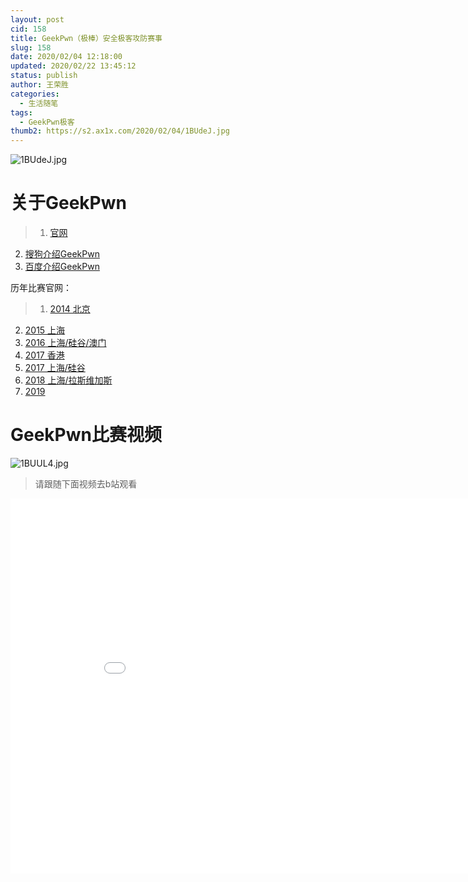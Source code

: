 ```yaml
---
layout: post
cid: 158
title: GeekPwn（极棒）安全极客攻防赛事
slug: 158
date: 2020/02/04 12:18:00
updated: 2020/02/22 13:45:12
status: publish
author: 王荣胜
categories: 
  - 生活随笔
tags: 
  - GeekPwn极客
thumb2: https://s2.ax1x.com/2020/02/04/1BUdeJ.jpg
---
```



<!--more-->

<img src="https://s2.ax1x.com/2020/02/04/1BUdeJ.jpg" alt="1BUdeJ.jpg" border="0" />

# 关于GeekPwn

>1. [官网](http://www.geekpwn.org/zh/index.html)
2. [搜狗介绍GeekPwn](https://baike.sogou.com/v83057124.htm?fromTitle=GeekPwn)
3. [百度介绍GeekPwn](https://baike.baidu.com/item/GeekPwn/15059692?fr=aladdin)

历年比赛官网：

> 1. [2014 北京](http://2014.geekpwn.org/)
2. [2015 上海](http://2015.geekpwn.org/)
3. [2016 上海/硅谷/澳门](http://2016.geekpwn.org/)
4. [2017 香港](http://2017.geekpwn.org/512/zh/index.html)
5. [2017 上海/硅谷](http://2017.geekpwn.org/1024/zh/index.html)
6. [2018 上海/拉斯维加斯](http://2018.geekpwn.org/zh/index.html)
7. [2019](http://www.geekpwn.org/zh/index.html)

# GeekPwn比赛视频

<img src="https://s2.ax1x.com/2020/02/04/1BUUL4.jpg" alt="1BUUL4.jpg" border="0" />

> 请跟随下面视频去b站观看

<iframe src="//player.bilibili.com/player.html?aid=78025127&cid=133490162&page=1" scrolling="no" border="0" frameborder="no" framespacing="0" allowfullscreen="true" width=900px height=600px> </iframe>